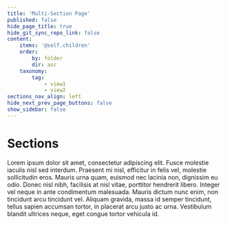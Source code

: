 ```yaml
---
title: 'Multi-Section Page'
published: false
hide_page_title: true
hide_git_sync_repo_link: false
content:
    items: '@self.children'
    order:
        by: folder
        dir: asc
    taxonomy:
        tag:
            - view1
            - view2
sections_nav_align: left
hide_next_prev_page_buttons: false
show_sidebar: false
---
```


# Sections

Lorem ipsum dolor sit amet, consectetur adipiscing elit. Fusce molestie iaculis nisl sed interdum. Praesent mi nisl, efficitur in felis vel, molestie sollicitudin eros. Mauris urna quam, euismod nec lacinia non, dignissim eu odio. Donec nisl nibh, facilisis at nisl vitae, porttitor hendrerit libero. Integer vel neque in ante condimentum malesuada. Mauris dictum nunc enim, non tincidunt arcu tincidunt vel. Aliquam gravida, massa id semper tincidunt, tellus sapien accumsan tortor, in placerat arcu justo ac urna. Vestibulum blandit ultrices neque, eget congue tortor vehicula id.
